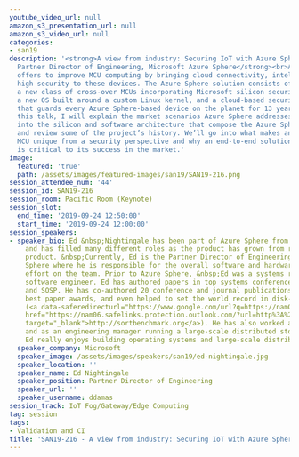 ```yaml
---
youtube_video_url: null
amazon_s3_presentation_url: null
amazon_s3_video_url: null
categories:
- san19
description: '<strong>A view from industry: Securing IoT with Azure Sphere – Ed Nightingale,
  Partner Director of Engineering, Microsoft Azure Sphere</strong><br>Azure Sphere
  offers to improve MCU computing by bringing cloud connectivity, intelligence, and
  high security to these devices. The Azure Sphere solution consists of three components:
  a new class of cross-over MCUs incorporating Microsoft silicon security technology,
  a new OS built around a custom Linux kernel, and a cloud-based security service
  that guards every Azure Sphere-based device on the planet for 13 years.<br><br>In
  this talk, I will explain the market scenarios Azure Sphere addresses, dig deep
  into the silicon and software architecture that compose the Azure Sphere solution,
  and review some of the project’s history. We’ll go into what makes an Azure Sphere
  MCU unique from a security perspective and why an end-to-end solution to IoT security
  is critical to its success in the market.'
image:
  featured: 'true'
  path: /assets/images/featured-images/san19/SAN19-216.png
session_attendee_num: '44'
session_id: SAN19-216
session_room: Pacific Room (Keynote)
session_slot:
  end_time: '2019-09-24 12:50:00'
  start_time: '2019-09-24 12:00:00'
session_speakers:
- speaker_bio: Ed &nbsp;Nightingale has been part of Azure Sphere from its inception
    and has filled many different roles as the product has grown from research to
    product. &nbsp;Currently, Ed is the Partner Director of Engineering for Azure
    Sphere where he is responsible for the overall software and hardware engineering
    effort on the team. Prior to Azure Sphere, &nbsp;Ed was a systems researcher and
    software engineer. Ed has authored papers in top systems conferences such as OSDI
    and SOSP. He has co-authored 20 conference and journal publications, has won 6
    best paper awards, and even helped to set the world record in disk-to-disk sorting
    (<a data-saferedirecturl="https://www.google.com/url?q=https://nam06.safelinks.protection.outlook.com/?url%3Dhttp%253A%252F%252Fsortbenchmark.org%26data%3D02%257C01%257Cddamas%2540microsoft.com%257C433d61160118445fd3c008d71e857f0d%257C72f988bf86f141af91ab2d7cd011db47%257C1%257C0%257C637011431018146227%26sdata%3DOqNsm%252BUSYW5Y40e2Enj5wY4iB97h%252B1u2dfPJ%252BoSk8Ns%253D%26reserved%3D0&source=gmail&ust=1565869504808000&usg=AFQjCNHUGhoCtCVNSpdI8j-Fc6Oyt-MD8Q"
    href="https://nam06.safelinks.protection.outlook.com/?url=http%3A%2F%2Fsortbenchmark.org&data=02%7C01%7Cddamas%40microsoft.com%7C433d61160118445fd3c008d71e857f0d%7C72f988bf86f141af91ab2d7cd011db47%7C1%7C0%7C637011431018146227&sdata=OqNsm%2BUSYW5Y40e2Enj5wY4iB97h%2B1u2dfPJ%2BoSk8Ns%3D&reserved=0"
    target="_blank">http://sortbenchmark.org</a>). He has also worked as an engineer
    and as an engineering manager running a large-scale distributed storage service.
    Ed really enjoys building operating systems and large-scale distributed systems.
  speaker_company: Microsoft
  speaker_image: /assets/images/speakers/san19/ed-nightingale.jpg
  speaker_location: ''
  speaker_name: Ed Nightingale
  speaker_position: Partner Director of Engineering
  speaker_url: ''
  speaker_username: ddamas
session_track: IoT Fog/Gateway/Edge Computing
tag: session
tags:
- Validation and CI
title: 'SAN19-216 - A view from industry: Securing IoT with Azure Sphere'
---
```

